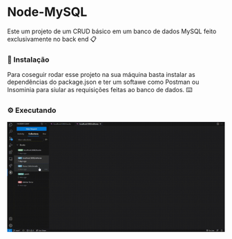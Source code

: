 # Node-MySQL
Este um projeto de um CRUD básico em um banco de dados MySQL feito exclusivamente no back end  📋

### 🔧 Instalação
Para  coseguir rodar esse projeto na sua máquina basta instalar as dependências do package.json
e ter um softawe como Postman ou Insominia para siular as requisições feitas ao banco de dados. ⌨️

### ⚙️ Executando 
![Rodado o projeto](https://github.com/Thauan-Fonseca/Node-MySQL/blob/main/giphy-_2_%20(1).gif)
